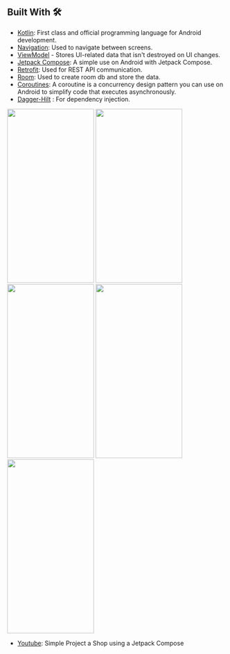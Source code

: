 ## Built With 🛠

- [Kotlin](https://kotlinlang.org/): First class and official programming language for Android development.
- [Navigation](https://developer.android.com/guide/navigation/navigation-getting-started): Used to navigate between screens.
- [ViewModel](https://developer.android.com/topic/libraries/architecture/viewmodel) - Stores UI-related data that isn't destroyed on UI changes.
- [Jetpack Compose](https://developer.android.com/jetpack/compose/tutorial): A simple use on Android with Jetpack Compose.
- [Retrofit](https://github.com/square/retrofit): Used for REST API communication.
- [Room](https://developer.android.com/topic/libraries/architecture/room): Used to create room db and store the data.
- [Coroutines](https://github.com/Kotlin/kotlinx.coroutines): A coroutine is a concurrency design pattern you can use on Android to simplify code that executes asynchronously.
- [Dagger-Hilt](https://developer.android.com/training/dependency-injection/hilt-android) : For dependency injection.


<img src = "https://github.com/Mustafa-Muhamed-Mansour/Shop/assets/53982895/cc2d62a2-7015-49f9-8cda-66273a59ea6f" width = "200" height = "400">  <img src = "https://github.com/Mustafa-Muhamed-Mansour/Shop/assets/53982895/d1f9403b-a9b0-4567-89ce-3eb907cc18c2" width = "200" height = "400">
<img src = "https://github.com/Mustafa-Muhamed-Mansour/Shop/assets/53982895/50a95e04-96bb-4b6a-8e0d-917b961daa00" width = "200" height = "400">  <img src = "https://github.com/Mustafa-Muhamed-Mansour/Shop/assets/53982895/79814259-7cbe-4e22-a340-bbc8b5893641" width = "200" height = "400"> 
<img src = "https://github.com/Mustafa-Muhamed-Mansour/Shop/assets/53982895/eff0cdcd-2b1a-4c64-9014-578ab0412cbf" width = "200" height = "400"> 



- [Youtube]([https://kotlinlang.org/](https://youtu.be/cnt7jF_8obk)https://youtu.be/cnt7jF_8obk): Simple Project a Shop using a Jetpack Compose
